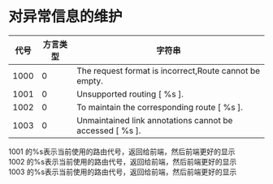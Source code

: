 # 对异常信息的维护

|代号        |方言类型|字符串
|---             |----            |---
|1000  |0      |The request format is incorrect,Route cannot be empty.
|1001  |0      |Unsupported routing [ %s ]. 
|1002  |0      |To maintain the corresponding route [ %s ]. 
|1003  |0      |Unmaintained link annotations cannot be accessed [ %s ].



1001  的%s表示当前使用的路由代号，返回给前端，然后前端更好的显示  
1002  的%s表示当前使用的路由代号，返回给前端，然后前端更好的显示  
1003  的%s表示当前使用的路由代号，返回给前端，然后前端更好的显示  
